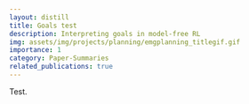 ```yaml
---
layout: distill
title: Goals test
description: Interpreting goals in model-free RL
img: assets/img/projects/planning/emgplanning_titlegif.gif
importance: 1
category: Paper-Summaries
related_publications: true
---
```

Test.